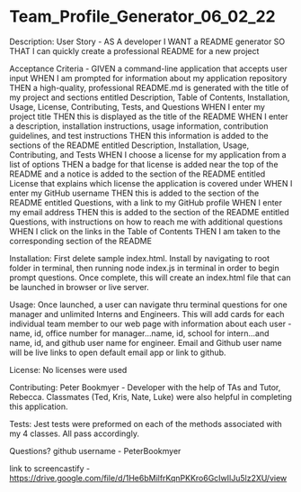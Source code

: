 # Team_Profile_Generator_06_02_22

Description:  User Story - AS A developer
I WANT a README generator
SO THAT I can quickly create a professional README for a new project

Acceptance Criteria - GIVEN a command-line application that accepts user input
WHEN I am prompted for information about my application repository
THEN a high-quality, professional README.md is generated with the title of my project and sections entitled Description, Table of Contents, Installation, Usage, License, Contributing, Tests, and Questions
WHEN I enter my project title
THEN this is displayed as the title of the README
WHEN I enter a description, installation instructions, usage information, contribution guidelines, and test instructions
THEN this information is added to the sections of the README entitled Description, Installation, Usage, Contributing, and Tests
WHEN I choose a license for my application from a list of options
THEN a badge for that license is added near the top of the README and a notice is added to the section of the README entitled License that explains which license the application is covered under
WHEN I enter my GitHub username
THEN this is added to the section of the README entitled Questions, with a link to my GitHub profile
WHEN I enter my email address
THEN this is added to the section of the README entitled Questions, with instructions on how to reach me with additional questions
WHEN I click on the links in the Table of Contents
THEN I am taken to the corresponding section of the README

Installation: First delete sample index.html.  Install by navigating to root folder in terminal, then running node index.js in terminal in order to begin prompt questions.  Once complete, this will create an index.html file that can be launched in browser or live server.

Usage: Once launched, a user can navigate thru terminal questions for one manager and unlimited Interns and Engineers.  This will add cards for each individual team member to our web page with information about each user - name, id, office number for manager...name, id, school for intern...and name, id, and github user name for engineer.  Email and Github user name will be live links to open default email app or link to github.


License: No licenses were used

Contributing: Peter Bookmyer - Developer with the help of TAs and Tutor, Rebecca.  Classmates (Ted, Kris, Nate, Luke) were also helpful in completing this application.

Tests: Jest tests were preformed on each of the methods associated with my 4 classes.  All pass accordingly.


Questions?
github username - PeterBookmyer

link to screencastify - https://drive.google.com/file/d/1He6bMilfrKqnPKKro6GcIwIlJu5lz2XU/view
